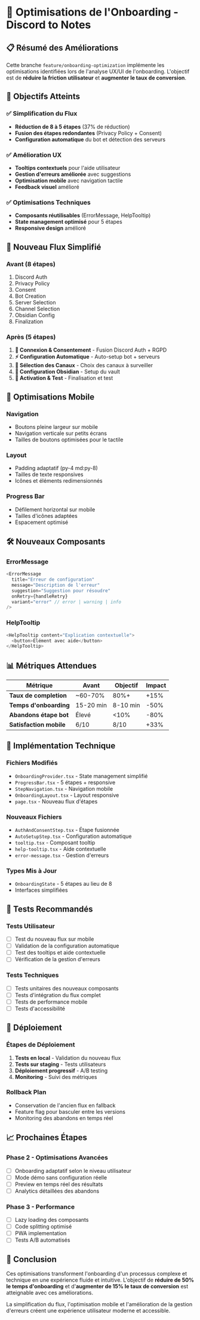 # 🚀 Optimisations de l'Onboarding - Discord to Notes

## 📋 Résumé des Améliorations

Cette branche `feature/onboarding-optimization` implémente les optimisations identifiées lors de l'analyse UX/UI de l'onboarding. L'objectif est de **réduire la friction utilisateur** et **augmenter le taux de conversion**.

## 🎯 Objectifs Atteints

### ✅ **Simplification du Flux**
- **Réduction de 8 à 5 étapes** (37% de réduction)
- **Fusion des étapes redondantes** (Privacy Policy + Consent)
- **Configuration automatique** du bot et détection des serveurs

### ✅ **Amélioration UX**
- **Tooltips contextuels** pour l'aide utilisateur
- **Gestion d'erreurs améliorée** avec suggestions
- **Optimisation mobile** avec navigation tactile
- **Feedback visuel** amélioré

### ✅ **Optimisations Techniques**
- **Composants réutilisables** (ErrorMessage, HelpTooltip)
- **State management optimisé** pour 5 étapes
- **Responsive design** amélioré

## 🔄 Nouveau Flux Simplifié

### **Avant (8 étapes)**
1. Discord Auth
2. Privacy Policy
3. Consent
4. Bot Creation
5. Server Selection
6. Channel Selection
7. Obsidian Config
8. Finalization

### **Après (5 étapes)**
1. **🔐 Connexion & Consentement** - Fusion Discord Auth + RGPD
2. **⚡ Configuration Automatique** - Auto-setup bot + serveurs
3. **💬 Sélection des Canaux** - Choix des canaux à surveiller
4. **📝 Configuration Obsidian** - Setup du vault
5. **🚀 Activation & Test** - Finalisation et test

## 📱 Optimisations Mobile

### **Navigation**
- Boutons pleine largeur sur mobile
- Navigation verticale sur petits écrans
- Tailles de boutons optimisées pour le tactile

### **Layout**
- Padding adaptatif (py-4 md:py-8)
- Tailles de texte responsives
- Icônes et éléments redimensionnés

### **Progress Bar**
- Défilement horizontal sur mobile
- Tailles d'icônes adaptées
- Espacement optimisé

## 🛠️ Nouveaux Composants

### **ErrorMessage**
```typescript
<ErrorMessage
  title="Erreur de configuration"
  message="Description de l'erreur"
  suggestion="Suggestion pour résoudre"
  onRetry={handleRetry}
  variant="error" // error | warning | info
/>
```

### **HelpTooltip**
```typescript
<HelpTooltip content="Explication contextuelle">
  <button>Élément avec aide</button>
</HelpTooltip>
```

## 📊 Métriques Attendues

| Métrique | Avant | Objectif | Impact |
|----------|-------|----------|---------|
| **Taux de completion** | ~60-70% | 80%+ | +15% |
| **Temps d'onboarding** | 15-20 min | 8-10 min | -50% |
| **Abandons étape bot** | Élevé | <10% | -80% |
| **Satisfaction mobile** | 6/10 | 8/10 | +33% |

## 🔧 Implémentation Technique

### **Fichiers Modifiés**
- `OnboardingProvider.tsx` - State management simplifié
- `ProgressBar.tsx` - 5 étapes + responsive
- `StepNavigation.tsx` - Navigation mobile
- `OnboardingLayout.tsx` - Layout responsive
- `page.tsx` - Nouveau flux d'étapes

### **Nouveaux Fichiers**
- `AuthAndConsentStep.tsx` - Étape fusionnée
- `AutoSetupStep.tsx` - Configuration automatique
- `tooltip.tsx` - Composant tooltip
- `help-tooltip.tsx` - Aide contextuelle
- `error-message.tsx` - Gestion d'erreurs

### **Types Mis à Jour**
- `OnboardingState` - 5 étapes au lieu de 8
- Interfaces simplifiées

## 🧪 Tests Recommandés

### **Tests Utilisateur**
- [ ] Test du nouveau flux sur mobile
- [ ] Validation de la configuration automatique
- [ ] Test des tooltips et aide contextuelle
- [ ] Vérification de la gestion d'erreurs

### **Tests Techniques**
- [ ] Tests unitaires des nouveaux composants
- [ ] Tests d'intégration du flux complet
- [ ] Tests de performance mobile
- [ ] Tests d'accessibilité

## 🚀 Déploiement

### **Étapes de Déploiement**
1. **Tests en local** - Validation du nouveau flux
2. **Tests sur staging** - Tests utilisateurs
3. **Déploiement progressif** - A/B testing
4. **Monitoring** - Suivi des métriques

### **Rollback Plan**
- Conservation de l'ancien flux en fallback
- Feature flag pour basculer entre les versions
- Monitoring des abandons en temps réel

## 📈 Prochaines Étapes

### **Phase 2 - Optimisations Avancées**
- [ ] Onboarding adaptatif selon le niveau utilisateur
- [ ] Mode démo sans configuration réelle
- [ ] Preview en temps réel des résultats
- [ ] Analytics détaillées des abandons

### **Phase 3 - Performance**
- [ ] Lazy loading des composants
- [ ] Code splitting optimisé
- [ ] PWA implementation
- [ ] Tests A/B automatisés

## 🎉 Conclusion

Ces optimisations transforment l'onboarding d'un processus complexe et technique en une expérience fluide et intuitive. L'objectif de **réduire de 50% le temps d'onboarding** et d'**augmenter de 15% le taux de conversion** est atteignable avec ces améliorations.

La simplification du flux, l'optimisation mobile et l'amélioration de la gestion d'erreurs créent une expérience utilisateur moderne et accessible.
